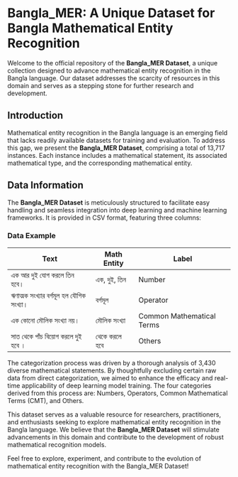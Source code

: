 # Bangla_MER: A Unique Dataset for Bangla Mathematical Entity Recognition

Welcome to the official repository of the **Bangla_MER Dataset**, a unique collection designed to advance mathematical entity recognition in the Bangla language. Our dataset addresses the scarcity of resources in this domain and serves as a stepping stone for further research and development.

## Introduction

Mathematical entity recognition in the Bangla language is an emerging field that lacks readily available datasets for training and evaluation. To address this gap, we present the **Bangla_MER Dataset**, comprising a total of 13,717 instances. Each instance includes a mathematical statement, its associated mathematical type, and the corresponding mathematical entity.

## Data Information

The **Bangla_MER Dataset** is meticulously structured to facilitate easy handling and seamless integration into deep learning and machine learning frameworks. It is provided in CSV format, featuring three columns:

### Data Example

| Text                          | Math Entity         | Label                 |
|-------------------------------|---------------------|-----------------------|
| এক আর দুই যোগ করলে তিন হবে।              | এক, দুই, তিন           | Number     |
| ঋণাত্মক সংখ্যার বর্গমূল হল যৌগিক সংখ্যা।           | বর্গমূল   | Operator       |
| এক কোনো মৌলিক সংখ্যা নয়।         | মৌলিক সংখ্যা     | Common Mathematical Terms    |
| সাত থেকে পাঁচ বিয়োগ করলে দুই হবে । | থেকে করলে হবে | Others |  


The categorization process was driven by a thorough analysis of 3,430 diverse mathematical statements. By thoughtfully excluding certain raw data from direct categorization, we aimed to enhance the efficacy and real-time applicability of deep learning model training. The four categories derived from this process are: Numbers, Operators, Common Mathematical Terms (CMT), and Others.

This dataset serves as a valuable resource for researchers, practitioners, and enthusiasts seeking to explore mathematical entity recognition in the Bangla language. We believe that the **Bangla_MER Dataset** will stimulate advancements in this domain and contribute to the development of robust mathematical recognition models.

Feel free to explore, experiment, and contribute to the evolution of mathematical entity recognition with the Bangla_MER Dataset!
